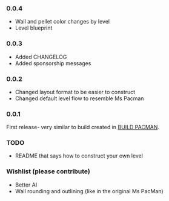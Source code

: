 ### 0.0.4

* Wall and pellet color changes by level
* Level blueprint

### 0.0.3

* Added CHANGELOG
* Added sponsorship messages

### 0.0.2

* Changed layout format to be easier to construct
* Changed default level flow to resemble Ms Pacman

### 0.0.1

First release- very similar to build created in [BUILD PACMAN](https://leanpub.com/buildpacman).

### TODO

* README that says how to construct your own level

### Wishlist (please contribute)

* Better AI
* Wall rounding and outlining (like in the original Ms PacMan)
